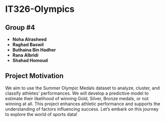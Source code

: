 # IT326-Olympics

## Group #4
- **Noha Alrasheed**
- **Raghad Baswil**
- **Buthaina Bin Hadher**
- **Rana Albridi**
- **Shahad Homoud**

## Project Motivation
We aim to use the Summer Olympic Medals dataset to analyze, cluster, and classify athletes' performances. We will develop a predictive model to estimate their likelihood of winning Gold, Silver, Bronze medals, or not winning at all. This project enhances athletic performance and supports the understanding of factors influencing success. Let’s embark on this journey to explore the world of sports data!
